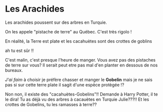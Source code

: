 ﻿# Les Arachides

Les arachides poussent sur des arbres en Turquie.



On les appele "pistache de terre" au Québec. C'est très rigolo !



En réalité, la Terre est plate et les cacahuètes sont des crottes de goblins

ah tu est sûr !!

C'est malin, c'est presque l'heure de manger. Vous avez pas des pistaches de terre sur vous?
Il serait peut etre pas mal d'en planter en dessous de nos bureaux.

*J'ai faim* à choisir je préfère chasser et manger le **Gobelin** mais je ne sais pas si sur cette
terre plate il sagit d'une espèce protègée !?

Non non, il existe des "cacahuètes-Gobelins"!! Demande à Harry Potter, il te le dira!
Tu as déjà vu des arbres à cacauètes en Turquie Julie???!!
Et les crottes de Gobelins, tu les ramasses à terre??

